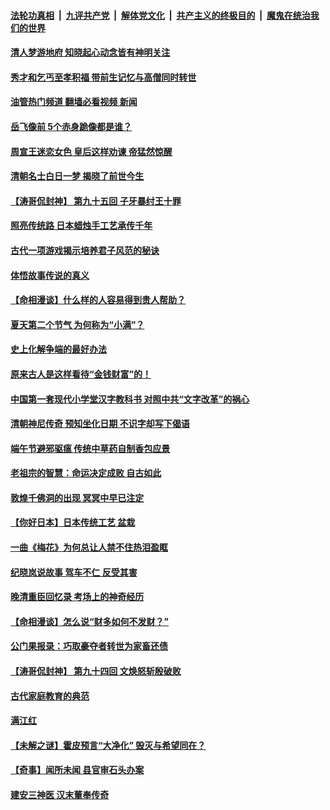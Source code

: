 ####  [法轮功真相](../../../../basic/blob/master/README.md?t=05241702) &nbsp;|&nbsp; [九评共产党](../../../../9ping.md/blob/master/README.md?t=05241702) &nbsp;|&nbsp; [解体党文化](../../../../jtdwh.md/blob/master/README.md?t=05241702)  &nbsp;|&nbsp; [共产主义的终极目的](../../../../gczydzjmd.md/blob/master/README.md?t=05241702) &nbsp;|&nbsp; [魔鬼在统治我们的世界](../../../../mgztzwmdsj.md/blob/master/README.md?t=05241702) 

#### [清人梦游地府 知晓起心动念皆有神明关注](../pages/prog647/a103436941.md?t=05241702) 

#### [秀才和乞丐至孝积福 带前生记忆与高僧同时转世](../pages/prog647/a103436908.md?t=05241702) 

#### [油管热门频道 翻墙必看视频 新闻](http://45.76.130.85:81/youtube.html?05241702)

#### [岳飞像前 5个赤身跪像都是谁？](../pages/prog647/a103436155.md?t=05241702) 

#### [周宣王迷恋女色 皇后这样劝谏 帝猛然惊醒](../pages/prog647/a103436150.md?t=05241702) 

#### [清朝名士白日一梦 揭晓了前世今生](../pages/prog647/a103435977.md?t=05241702) 

#### [【涛哥侃封神】 第九十五回 子牙暴纣王十罪](../pages/prog647/a103435434.md?t=05241702) 

#### [照亮传统路 日本蜡烛手工艺承传千年](../pages/prog647/a103435096.md?t=05241702) 

#### [古代一项游戏揭示培养君子风范的秘诀](../pages/prog647/a103434680.md?t=05241702) 

#### [体悟故事传说的真义](../pages/prog647/a103434676.md?t=05241702) 

#### [【命相漫谈】什么样的人容易得到贵人帮助？](../pages/prog647/a103434661.md?t=05241702) 

#### [夏天第二个节气 为何称为“小满”？](../pages/prog647/a103433799.md?t=05241702) 

#### [史上化解争端的最好办法](../pages/prog647/a103433773.md?t=05241702) 

#### [原来古人是这样看待“金钱财富”的！](../pages/prog647/a103433690.md?t=05241702) 

#### [中国第一套现代小学堂汉字教科书 对照中共“文字改革”的祸心](../pages/prog647/a103432996.md?t=05241702) 

#### [清朝神尼传奇 预知坐化日期 不识字却写下偈语](../pages/prog647/a103432946.md?t=05241702) 

#### [端午节避邪驱瘟 传统中草药自制香包应景](../pages/prog647/a103432093.md?t=05241702) 

#### [老祖宗的智慧：命运决定成败 自古如此](../pages/prog647/a103432066.md?t=05241702) 

#### [敦煌千佛洞的出现 冥冥中早已注定](../pages/prog647/a103432060.md?t=05241702) 

#### [【你好日本】日本传统工艺 盆栽](../pages/prog647/a103431702.md?t=05241702) 

#### [一曲《梅花》为何总让人禁不住热泪盈眶](../pages/prog647/a103431207.md?t=05241702) 

#### [纪晓岚说故事 驾车不仁 反受其害](../pages/prog647/a103431068.md?t=05241702) 

#### [晚清重臣回忆录 考场上的神奇经历](../pages/prog647/a103430149.md?t=05241702) 

#### [【命相漫谈】怎么说“财多如何不发财？”](../pages/prog647/a103430137.md?t=05241702) 

#### [公门果报录：巧取豪夺者转世为家畜还债](../pages/prog647/a103430124.md?t=05241702) 

#### [【涛哥侃封神】 第九十四回 文焕怒斩殷破败](../pages/prog647/a103429111.md?t=05241702) 

#### [古代家庭教育的典范](../pages/prog647/a103428466.md?t=05241702) 

#### [满江红](../pages/prog647/a103428312.md?t=05241702) 

#### [【未解之谜】霍皮预言“大净化” 毁灭与希望同在？](../pages/prog647/a103427177.md?t=05241702) 

#### [【奇事】闻所未闻 县官审石头办案](../pages/prog647/a103426548.md?t=05241702) 

#### [建安三神医 汉末董奉传奇](../pages/prog647/a103426437.md?t=05241702) 

<img src='http://gfw-breaker.win/goodnews/indexes/prog647.md' width='0px' height='0px'/>
